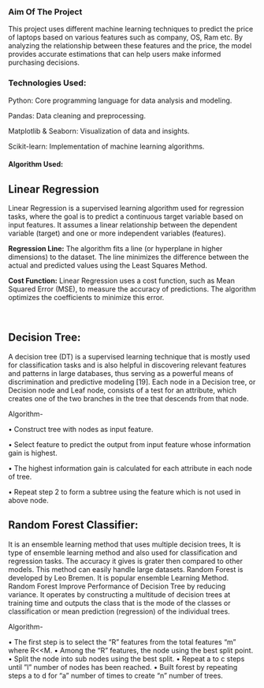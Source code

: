 <h3>Aim Of The Project</h3>

This project uses different machine learning techniques to predict the price of laptops based on various features such as company, OS, Ram etc. By analyzing the relationship between these features and the price, the model provides accurate estimations that can help users make informed purchasing decisions.



<h3>Technologies Used:</h3>

Python: Core programming language for data analysis and modeling.

Pandas: Data cleaning and preprocessing.

Matplotlib & Seaborn: Visualization of data and insights.

Scikit-learn: Implementation of machine learning algorithms.



<h4>Algorithm Used:</h4>

<h2>Linear Regression</h2>


Linear Regression is a supervised learning algorithm used for regression tasks, where the goal is to predict a continuous target variable based on input features. It assumes a linear relationship between the dependent variable (target) and one or more independent variables (features).

**Regression Line:**
The algorithm fits a line (or hyperplane in higher dimensions) to the dataset. The line minimizes the difference between the actual and predicted values using the Least Squares Method.

**Cost Function:**
Linear Regression uses a cost function, such as Mean Squared Error (MSE), to measure the accuracy of predictions. The algorithm optimizes the coefficients to minimize this error.
                                 
​

<h2>Decision Tree:</h2>

A decision tree (DT) is a supervised learning technique that is mostly used for classification tasks and is also helpful in discovering relevant features and patterns in large databases, thus serving as a powerful means of discrimination and predictive modeling [19]. Each node in a Decision tree, or Decision node and Leaf node, consists of a test for an attribute, which creates one of the two branches in the tree that descends from that node.

Algorithm-

• Construct tree with nodes as input feature.

• Select feature to predict the output from input feature whose information gain is highest.

• The highest information gain is calculated for each attribute in each node of tree.

• Repeat step 2 to form a subtree using the feature which is not used in above node.


<h2>Random Forest Classifier:</h2>

It is an ensemble learning method that uses multiple decision trees, It is type of ensemble learning method and also used for classification and regression tasks. The accuracy it gives is grater then compared to other models. This method can easily handle large datasets. Random Forest is developed by Leo Bremen. It is popular ensemble Learning Method. Random Forest Improve Performance of Decision Tree by reducing variance. It operates by constructing a multitude of decision trees at training time and outputs the class that is the mode of the classes or classification or mean prediction (regression) of the individual trees.

Algorithm-

• The first step is to select the “R” features from the total features “m” where R<<M.
• Among the “R” features, the node using the best split point.
• Split the node into sub nodes using the best split.
• Repeat a to c steps until ”l” number of nodes has been reached.
• Built forest by repeating steps a to d for “a” number of times to create “n” number of trees.
